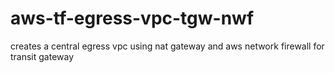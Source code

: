 # aws-tf-egress-vpc-tgw-nwf
creates a central egress vpc using nat gateway and aws network firewall for transit gateway
